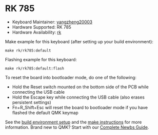 # RK 785

* Keyboard Maintainer: [yangzheng20003](https://github.com/yangzheng20003)
* Hardware Supported: RK 785
* Hardware Availability: [rk](http://www.rkgaming.com)

Make example for this keyboard (after setting up your build environment):

    make rk/rk785:default
        
Flashing example for this keyboard:

    make rk/rk785:default:flash

To reset the board into bootloader mode, do one of the following:

* Hold the Reset switch mounted on the bottom side of the PCB while connecting the USB cable
* Hold the Escape key while connecting the USB cable (also erases persistent settings)
* Fn+R_Shift+Esc will reset the board to bootloader mode if you have flashed the default QMK keymap

See the [build environment setup](https://docs.qmk.fm/#/getting_started_build_tools) and the [make instructions](https://docs.qmk.fm/#/getting_started_make_guide) for more information. Brand new to QMK? Start with our [Complete Newbs Guide](https://docs.qmk.fm/#/newbs).

